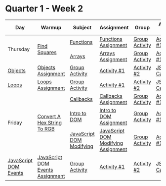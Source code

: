 # Quarter 1 - Week 2

<table style="width: 100%">
  <thead>
    <tr>
      <th>Day</th>
      <th>Warmup</th>
      <th>Subject</th>
      <th>Assignment</th>
      <th>Group</th>
      <th>Activity #1</th>
      <th>Activity #2</th>
      <th>Stretch</th>
      <th>Supplemental #1</th>
      <th>Supplemental #2</th>
      <th>Supplemental #3</th>
    </tr>
  </thead>
  <tbody>
    <tr>
      <td rowspan="3">Thursday</td>
      <td rowspan="3"><a href="https://www.codewars.com/kata/60908bc1d5811f0025474291">Find Squares</a>
      </td>
      <td><a href="#">Functions</a>
      </td>
      <td><a href="#">Functions Assignment</a>
      </td>
         <td><a href="#">Group Activity</a>
      </td>
      <td><a href="#">Activity #1</a>
      <td><a href="#">Activity #2</a></td>
      <td><a href="#">JS Calculator</a>
      </td>
       <td><a href="#">Supplemental Link #1</a>
      </td>
       <td><a href="#">Supplemental Link #2</a>
      </td>
       <td><a href="#">Supplemental Link #3</a>
      </td>
    </tr>
    <tr>
     <tr>
      <td><a href="#">Arrays</a>
      </td>
      <td><a href="#">Arrays Assignment</a>
      </td>
         <td><a href="#">Group Activity</a>
      </td>
       <td><a href="#">Activity #1</a>
      <td><a href="#">Activity #2</a></td>
      <td><a href="#">JS Calculator</a>
      </td>
       <td><a href="#">Supplemental Link #1</a>
      </td>
       <td><a href="#">Supplemental Link #2</a>
      </td>
       <td><a href="#">Supplemental Link #3</a>
      </td>
    </tr>
    <tr>
      <td><a href="#">Objects</a>
      </td>
      <td><a href="#">Objects Assignment</a>
      </td>
         <td><a href="#">Group Activity</a>
      </td>
       <td><a href="#">Activity #1</a>
      <td><a href="#">Activity #2</a></td>
      <td><a href="#">JS Calculator</a>
      </td>
       <td><a href="#">Supplemental Link #1</a>
      </td>
       <td><a href="#">Supplemental Link #2</a>
      </td>
       <td><a href="#">Supplemental Link #3</a>
      </td>
    </tr>
    <tr>
      <td><a href="#">Loops</a>
      </td>
      <td><a href="#">Loops Assignment</a>
      </td>
         <td><a href="#">Group Activity</a>
      </td>
       <td><a href="#">Activity #1</a>
      <td><a href="#">Activity #2</a></td>
      <td><a href="#">JS Calculator</a>
      </td>
       <td><a href="#">Supplemental Link #1</a>
      </td>
       <td><a href="#">Supplemental Link #2</a>
      </td>
       <td><a href="#">Supplemental Link #3</a>
      </td>
    </tr>
    <tr>
      <td rowspan="3">Friday</td>
      <td rowspan="3"><a href="https://www.codewars.com/kata/5282b48bb70058e4c4000fa7">Convert A Hex String To RGB</a>
      </td>
      <td><a href="#">Callbacks</a>
      </td>
      <td><a href="#">Callbacks Assignment</a>
      </td>
         <td><a href="#">Group Activity</a>
      </td>
       <td><a href="#">Activity #1</a>
      <td><a href="#">Activity #2</a></td>
      <td><a href="#">JS Calculator</a>
      </td>
       <td><a href="#">Supplemental Link #1</a>
      </td>
       <td><a href="#">Supplemental Link #2</a>
      </td>
       <td><a href="#">Supplemental Link #3</a>
      </td>
    </tr>
    <tr>
      <td><a href="#">Intro to DOM</a>
      </td>
      <td><a href="#">Intro to DOM Assignment</a>
      </td>
         <td><a href="#">Group Activity</a>
      </td>
       <td><a href="#">Activity #1</a>
      <td><a href="#">Activity #2</a></td>
      <td><a href="#">JS Calculator</a>
      </td>
       <td><a href="#">Supplemental Link #1</a>
      </td>
       <td><a href="#">Supplemental Link #2</a>
      </td>
       <td><a href="#">Supplemental Link #3</a>
      </td>
    </tr>
    <tr>
      <td><a href="#">JavaScript DOM Modifying</a>
      </td>
      <td><a href="#">JavaScript DOM Modifying Assignment</a>
      </td>
         <td><a href="#">Group Activity</a>
      </td>
       <td><a href="#">Activity #1</a>
      <td><a href="#">Activity #2</a></td>
      <td><a href="#">JS Calculator</a>
      </td>
       <td><a href="#">Supplemental Link #1</a>
      </td>
       <td><a href="#">Supplemental Link #2</a>
      </td>
       <td><a href="#">Supplemental Link #3</a>
      </td>
    </tr>
    <tr>
      <td><a href="#">JavaScript DOM Events</a>
      </td>
      <td><a href="#">JavaScript DOM Events Assignment</a>
      </td>
         <td><a href="#">Group Activity</a>
      </td>
       <td><a href="#">Activity #1</a>
      <td><a href="#">Activity #2</a></td>
      <td><a href="#">JS Calculator</a>
      </td>
       <td><a href="#">Supplemental Link #1</a>
      </td>
       <td><a href="#">Supplemental Link #2</a>
      </td>
       <td><a href="#">Supplemental Link #3</a>
      </td>
    </tr>
  </tbody>
</table>
